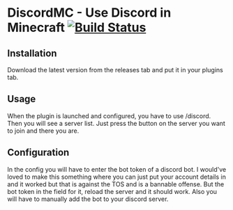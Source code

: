 # DiscordMC - Use Discord in Minecraft [![Build Status](https://travis-ci.org/Delta2Force/DiscordMC.svg?branch=master)](https://travis-ci.org/Delta2Force/redditbrowser)

## Installation
Download the latest version from the releases tab and put it in your plugins tab.

## Usage
When the plugin is launched and configured, you have to use /discord. Then you will see a server list.
Just press the button on the server you want to join and there you are.

## Configuration
In the config you will have to enter the bot token of a discord bot. I would've loved to make this something where you can just put your account details in and it worked but that is against the TOS and is a bannable offense. But the bot token in the field for it, reload the server and it should work. Also you will have to manually add the bot to your discord server.